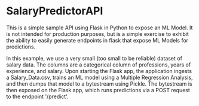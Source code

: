 # SalaryPredictorAPI

This is a simple sample API using Flask in Python to expose an ML Model. It is not intended for production purposes, but is a simple exercise to exhibit the ability to easily generate endpoints in flask that expose ML Models for predictions.

In this example, we use a very small (too small to be reliable) dataset of salary data. The columns are a categorical column of professions, years of experience, and salary. Upon starting the Flask app, the application ingests a Salary_Data.csv, trains an ML model using a Multiple Regression Analysis, and then dumps that model to a bytestream using Pickle. The bytestream is then exposed on the Flask app, which runs predictions via a POST request to the endpoint '/predict'.
